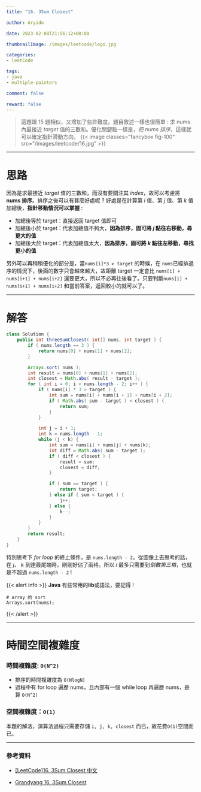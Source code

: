 ```yaml
---
title: "16. 3Sum Closest"

author: Aryido

date: 2023-02-08T21:56:12+08:00

thumbnailImage: /images/leetcode/logo.jpg

categories:
- leetCode

tags:
- java
- multiple-pointers

comment: false

reward: false
---
```

<!--BODY-->
> 這題跟 15 題相似，又增加了些許難度。題目敘述一樣也很簡單 : 求 nums 內最接近 *target* 值的三數和。優化關鍵點一樣是，*把 nums 排序*，這樣就可以確定指針滑動方向。
> {{< image classes="fancybox fig-100" src="/images/leetcode/16.jpg" >}}
>
<!--more-->

---

# 思路
因為是求最接近 *target* 值的三數和，而沒有要關注其 *index*，故可以考慮將 **nums 排序**。排序之後可以有甚麼好處呢 ? 好處是在計算第 *i* 值、第 *j* 值、第 *k* 值加總後，**指針移動情況可以掌握** :
- 加總後等於 target：直接返回 target 值即可
- 加總後小於 target：代表加總值不夠大，**因為排序，固可將 *j* 點往右移動，尋更大的值**
- 加總後大於 target：代表加總值太大，**因為排序，固可將 *k* 點往左移動，尋找更小的值**

另外可以再稍稍優化的部分是，當```nums[i]*3 > target``` 的時候，在 ```nums```已經排過序的情況下，後面的數字只會越來越大，故距離 target 一定會比 ```nums[i] + nums[i+1] + nums[i+2]``` 還要更大，所以不必再往後看了。只要判斷```nums[i] + nums[i+1] + nums[i+2]``` 和當前答案，返回較小的就可以了。

---

# 解答
```java
class Solution {
	public int threeSumClosest( int[] nums, int target ) {
		if ( nums.length == 3 ) {
			return nums[0] + nums[1] + nums[2];
		}

		Arrays.sort( nums );
		int result = nums[0] + nums[1] + nums[2];
		int closest = Math.abs( result - target );
		for ( int i = 0; i < nums.length - 2; i++ ) {
			if ( nums[i] * 3 > target ) {
				int sum = nums[i] + nums[i + 1] + nums[i + 2];
				if ( Math.abs( sum - target ) < closest ) {
					return sum;
				}
			}

			int j = i + 1;
			int k = nums.length - 1;
			while (j < k) {
				int sum = nums[i] + nums[j] + nums[k];
				int diff = Math.abs( sum - target );
				if ( diff < closest ) {
					result = sum;
					closest = diff;
				}

				if ( sum == target ) {
					return target;
				} else if ( sum < target ) {
					j++;
				} else {
					k--;
				}
			}
		}
		return result;
	}
}
```


特別思考下 *for loop* 的終止條件，是 ```nums.length - 2```。從圖像上去思考的話，在 *j*、 *k* 到達最尾端時，剛剛好佔了兩格。所以 *i* 最多只需要到*倒數第三格*，也就是不超過 ```nums.length - 2``` !


{{< alert info >}}
**Java** 有些常用的**lib**或語法，要記得 !
```
# array 的 sort
Arrays.sort(nums);

```
{{< /alert >}}

---

# 時間空間複雜度

### 時間複雜度: ```O(N^2)```

- 排序的時間複雜度為 ```O(NlogN)```
- 過程中有 for loop 遍歷 nums，且內部有一個 while loop 再遍歷 nums，是算 ```O(N^2)```

### 空間複雜度：```O(1)```
本題的解法，演算法過程只需要存儲 ```i, j, k, closest``` 而已，故花費```O(1)```空間而已。

---
### 參考資料

- [[LeetCode]16. 3Sum Closest 中文](https://www.youtube.com/watch?v=vDrUqaPCVyk&t=152s)

- [Grandyang 16. 3Sum Closest](https://www.cnblogs.com/grandyang/p/4510984.html)